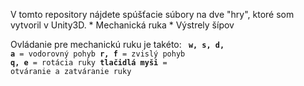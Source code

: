 V tomto repository nájdete spúšťacie súbory na dve "hry", ktoré som vytvoril v Unity3D.
	* Mechanická ruka
	* Výstrely šípov

Ovládanie pre mechanickú ruku je takéto:
<code>
**w, s, d, a** = vodorovný pohyb
**r, f** = zvislý pohyb
**q, e** = rotácia ruky
**tlačidlá myši** = otváranie a zatváranie ruky
</code>
